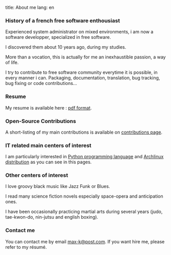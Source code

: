title: About me
lang: en

### History of a french free software enthousiast

Experienced system administrator on mixed environments,
i am now a software developper, specialized in free software.

I discovered them about 10 years ago, during my studies.

More than a vocation, this is actually for me an inexhaustible passion,
a way of life.

I try to contribute to free software community everytime it is possible,
in every manner i can. Packaging, documentation, translation, bug tracking,
bug fixing or code contributions...

### Resume

My resume is available here : [pdf format].

### Open-Source Contributions

A short-listing of my main contributions is available on [contributions page].

### IT related main centers of interest

I am particularly interested in [Python programming language] and [Archlinux
distribution] as you can see in this pages.

### Other centers of interest

I love groovy black music like Jazz Funk or Blues.

I read many science fiction novels especially space-opera and anticipation ones.

I have been occasionally practicing martial arts during several years
(judo, tae-kwon-do, nin-jutsu and english boxing).

### Contact me

You can contact me by email max-k@post.com.
If you want hire me, please refer to my résumé.

[pdf format]: https://blog.max-k.org/static/cv_tsarboni_2013.pdf
[contributions page]: ../contributions
[Python programming language]: http://www.python.org
[Archlinux distribution]: https://www.archlinux.org

